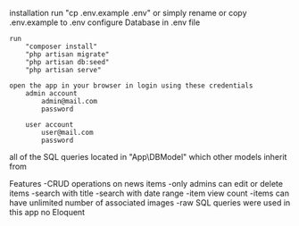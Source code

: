 installation
    run "cp .env.example .env" or simply rename or copy .env.example to .env
    configure Database in .env file

    run
        "composer install"
        "php artisan migrate"
        "php artisan db:seed"
        "php artisan serve"

    open the app in your browser in login using these credentials  
        admin account
            admin@mail.com
            password

        user account
            user@mail.com
            password

all of the SQL queries located in "App\\DBModel" which other models inherit from

Features
    -CRUD operations on news items
    -only admins can edit or delete items
    -search with title
    -search with date range
    -item view count
    -items can have unlimited number of associated images
    -raw SQL queries were used in this app no Eloquent
